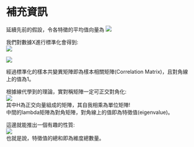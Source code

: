 # 補充資訊  
延續先前的假設，令各特徵的平均值向量為  <img src="https://latex.codecogs.com/svg.image?u&space;=&space;(u_{1},u_{2},...,u_{m})"/>  
  
我們對數據X進行標準化會得到:  
<img src="https://latex.codecogs.com/svg.image?X_{normalized}=\begin{bmatrix}(x_{1}-u)^{T}\\...\\(x_{n}-u)^{T}\\\end{bmatrix}\begin{bmatrix}s_{1}^{-1}\\s_{2}^{-1}\\...\\s_{m}^{-1}\\\end{bmatrix}^{T}=\begin{bmatrix}\frac{(x_{11}-u_{1})}{s_{1}}&...&\frac{(x_{1m}-u_{m})}{s_{m}}\\...&&space;&space;&&space;&space;&&space;&space;\\\frac{(x_{n1}-u_{1})}{s_{1}}&...&\frac{(x_{nm}-u_{m})}{s_{m}}\\\end{bmatrix}"/>  
  
<img src="https://latex.codecogs.com/svg.image?\sum=\frac{1}{n-1}\sum_{i=1}^{n}(x_{i}-O_{mx1})(x_{i}-O_{mx1})^{T}=\frac{1}{n-1}X_{normalized}^{T}X_{normalized}"/>  

經過標準化的樣本共變異矩陣即為樣本相關矩陣(Correlation Matrix)，且對角線上的值為1。  
  
根據線代學到的理論，實對稱矩陣一定可正交對角化:  
<img src="https://latex.codecogs.com/svg.image?\exists&space;H&space;\Rightarrow&space;&space;\Sigma&space;=H\Lambda&space;H^{T}" />  
其中H為正交向量組成的矩陣，其自我相乘為單位矩陣!  
中間的lambda矩陣為對角矩陣，對角線上的值即為特徵值(eigenvalue)。  
  
這邊就能推出一個有趣的性質:  
<img src="https://latex.codecogs.com/svg.image?\sum_{i=1}^{m}\lambda_{i}=tr(\Lambda)=tr(H^{T}\Sigma&space;H)=tr(\Sigma&space;HH^{T})=tr(\Sigma)=m" />  
也就是說，特徵值的總和即為維度總數量。  
